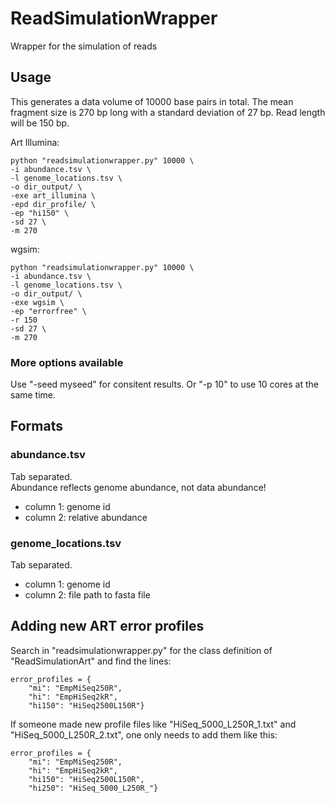 # ReadSimulationWrapper
Wrapper for the simulation of reads

## Usage

This generates a data volume of 10000 base pairs in total. 
The mean fragment size is 270 bp long with a standard deviation of 27 bp.
Read length will be 150 bp.

Art Illumina:

	python "readsimulationwrapper.py" 10000 \
	-i abundance.tsv \
	-l genome_locations.tsv \
	-o dir_output/ \
	-exe art_illumina \
	-epd dir_profile/ \
	-ep "hi150" \
	-sd 27 \
	-m 270

wgsim:

	python "readsimulationwrapper.py" 10000 \
	-i abundance.tsv \
	-l genome_locations.tsv \
	-o dir_output/ \
	-exe wgsim \
	-ep "errorfree" \
	-r 150
	-sd 27 \
	-m 270

### More options available

Use "-seed myseed" for consitent results. Or "-p 10" to use 10 cores at the same time.

## Formats

### abundance.tsv
Tab separated.  
Abundance reflects genome abundance, not data abundance!

* column 1: genome id
* column 2: relative abundance  


### genome_locations.tsv
Tab separated.  

* column 1: genome id
* column 2: file path to fasta file  

## Adding new ART error profiles

Search in "readsimulationwrapper.py" for the class definition of "ReadSimulationArt" and find the lines:

	error_profiles = {
		"mi": "EmpMiSeq250R",
		"hi": "EmpHiSeq2kR",
		"hi150": "HiSeq2500L150R"}

If someone made new profile files like "HiSeq_5000_L250R_1.txt" and "HiSeq_5000_L250R_2.txt", one only needs to add them like this:

	error_profiles = {
		"mi": "EmpMiSeq250R",
		"hi": "EmpHiSeq2kR",
		"hi150": "HiSeq2500L150R",
		"hi250": "HiSeq_5000_L250R_"}
